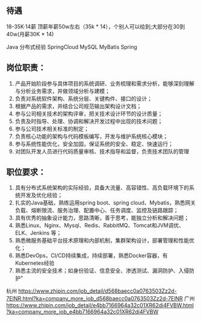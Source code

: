 ## 待遇 
18-35K·14薪
顶薪年薪50w左右（35k * 14），个别人可以给到;大部分在30到40w(月薪30K * 14)

Java
分布式经验
SpringCloud
MySQL
MyBatis
Spring

## 岗位职责：
1. 产品开始阶段参与具体项目的系统调研、业务梳理和需求分析，能够深刻理解与分析业务需求，并做领域分析与建模；
2. 负责对系统软件架构、系统分层、关键构件、接口的设计；
3. 根据产品的需求，并结合公司规范输出架构设计文档；
4. 参与公司相关技术的架构评审，把关技术设计环节的设计质量；
5. 负责及时指导、处理、协调和解决开发过程中出现的技术问题；
6. 参与公司技术相关标准的制定；
7. 负责核心功能的架构与代码模板编写，开发与维护系统核心模块；
8. 参与系统性能优化，安全加固，保证系统的安全、稳定、快速运行；
9. 对团队开发人员进行代码质量审核、技术指导和监督，负责技术团队的管理


## 职位要求：
1. 具有分布式系统架构的实际经验，具备大流量、高容错性、高负载环境下的系统开发及优化经验；
2. 扎实的Java基础，熟练运用spring boot、spring cloud、Mybatis，熟悉网关负载、熔断限流、服务治理、配置中心、任务调度、监控及链路跟踪；
3. 具有优秀的抽象设计能力，思路清晰，善于思考，能独立分析和解决问题；
4. 熟悉Linux、Nginx、Mysql、Redis、RabbitMQ、Tomcat和JVM调优、ELK、Jenkins 等；
5. 熟悉微服务基础平台技术原理和内部机制，集群架构设计，部署管理和性能优化；
6. 熟悉DevOps，CI/CD持续集成，持续部署，熟悉Docker容器，有Kubernetes经验
7. 熟悉主流的安全技术；如身份验证、信息安全、渗透测试、漏洞防护、入侵防护"



杭州   https://www.zhipin.com/job_detail/d568baecc0a0763503Zz2d-7ElNR.html?ka=company_more_job_d568baecc0a0763503Zz2d-7ElNR
广州  https://www.zhipin.com/job_detail/e4bb7166964a32c01XR62di4FVBW.html?ka=company_more_job_e4bb7166964a32c01XR62di4FVBW